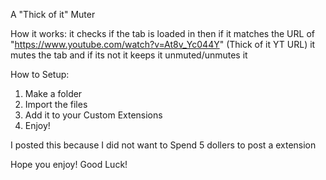 A "Thick of it" Muter

How it works:
it checks if the tab is loaded in then if it matches the URL of "https://www.youtube.com/watch?v=At8v_Yc044Y" (Thick of it YT URL) it mutes the tab and if its not it keeps it unmuted/unmutes it

How to Setup:
1. Make a folder
2. Import the files
3. Add it to your Custom Extensions
4. Enjoy!

I posted this because I did not want to Spend 5 dollers to post a extension

Hope you enjoy! Good Luck!
